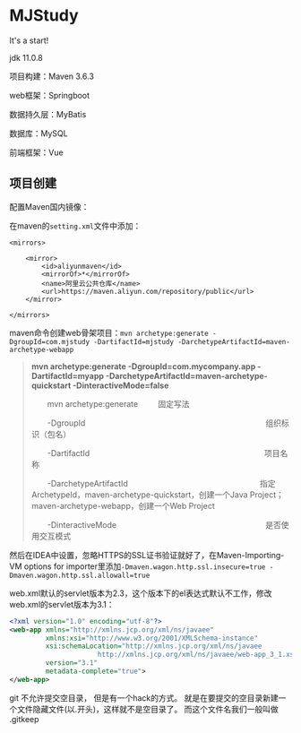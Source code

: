 # MJStudy
It's a start!

jdk 11.0.8

项目构建：Maven 3.6.3

web框架：Springboot

数据持久层：MyBatis

数据库：MySQL

前端框架：Vue

## 项目创建

配置Maven国内镜像：

在maven的`setting.xml`文件中添加：

```
<mirrors>

    <mirror>
        <id>aliyunmaven</id>
        <mirrorOf>*</mirrorOf>
        <name>阿里云公共仓库</name>
        <url>https://maven.aliyun.com/repository/public</url>
    </mirror>

</mirrors>
```

maven命令创建web骨架项目：`mvn archetype:generate -DgroupId=com.mjstudy -DartifactId=mjstudy -DarchetypeArtifactId=maven-archetype-webapp`

> **mvn archetype:generate -DgroupId=com.mycompany.app -DartifactId=myapp -DarchetypeArtifactId=maven-archetype-quickstart -DinteractiveMode=false**
>
> 　　mvn archetype:generate　                   　  固定写法
>
> 　　-DgroupId　　　　　　　　　　　　　　　　　　　　　　　组织标识（包名）
>
> 　　-DartifactId　　　　　　　　　　　　　　　　　　　　　 　项目名称
>
> 　　-DarchetypeArtifactId　　 　　　　　　　　　　　　　 　 指定ArchetypeId，maven-archetype-quickstart，创建一个Java Project；maven-archetype-webapp，创建一个Web Project
>
> 　　-DinteractiveMode　　　　　　　　　　　　　　　　　　　是否使用交互模式

然后在IDEA中设置，忽略HTTPS的SSL证书验证就好了，在Maven-Importing-VM options for importer里添加`-Dmaven.wagon.http.ssl.insecure=true -Dmaven.wagon.http.ssl.allowall=true`

web.xml默认的servlet版本为2.3，这个版本下的el表达式默认不工作，修改web.xml的servlet版本为3.1：

```xml
<?xml version="1.0" encoding="utf-8"?>
<web-app xmlns="http://xmlns.jcp.org/xml/ns/javaee"
         xmlns:xsi="http://www.w3.org/2001/XMLSchema-instance"
         xsi:schemaLocation="http://xmlns.jcp.org/xml/ns/javaee
                      http://xmlns.jcp.org/xml/ns/javaee/web-app_3_1.xsd"
         version="3.1"
         metadata-complete="true">
</web-app>
```

git 不允许提交空目录， 但是有一个hack的方式。 就是在要提交的空目录新建一个文件隐藏文件(以.开头)，这样就不是空目录了。 而这个文件名我们一般叫做 .gitkeep